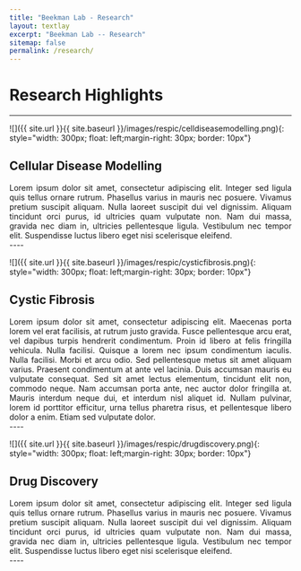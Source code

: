 ```yaml
---
title: "Beekman Lab - Research"
layout: textlay
excerpt: "Beekman Lab -- Research"
sitemap: false
permalink: /research/
---
```


# Research Highlights

---

![]({{ site.url }}{{ site.baseurl }}/images/respic/celldiseasemodelling.png){: style="width: 300px; float: left;margin-right: 30px; border: 10px"}

## Cellular Disease Modelling
<div style="text-align: justify">
Lorem ipsum dolor sit amet, consectetur adipiscing elit. Integer sed ligula quis tellus ornare rutrum. Phasellus varius in mauris nec posuere. Vivamus pretium suscipit aliquam. Nulla laoreet suscipit dui vel dignissim. Aliquam tincidunt orci purus, id ultricies quam vulputate non. Nam dui massa, gravida nec diam in, ultricies pellentesque ligula. Vestibulum nec tempor elit. Suspendisse luctus libero eget nisi scelerisque eleifend. 
</div>
---- 

![]({{ site.url }}{{ site.baseurl }}/images/respic/cysticfibrosis.png){: style="width: 300px; float: left;margin-right: 30px; border: 10px"}

## Cystic Fibrosis
<div style="text-align: justify">
Lorem ipsum dolor sit amet, consectetur adipiscing elit. Maecenas porta lorem vel erat facilisis, at rutrum justo gravida. Fusce pellentesque arcu erat, vel dapibus turpis hendrerit condimentum. Proin id libero at felis fringilla vehicula. Nulla facilisi. Quisque a lorem nec ipsum condimentum iaculis. Nulla facilisi. Morbi et arcu odio. Sed pellentesque metus sit amet aliquam varius. Praesent condimentum at ante vel lacinia. Duis accumsan mauris eu vulputate consequat. Sed sit amet lectus elementum, tincidunt elit non, commodo neque. Nam accumsan porta ante, nec auctor dolor fringilla at. Mauris interdum neque dui, et interdum nisl aliquet id. Nullam pulvinar, lorem id porttitor efficitur, urna tellus pharetra risus, et pellentesque libero dolor a enim. Etiam sed vulputate dolor.
</div>
---- 

![]({{ site.url }}{{ site.baseurl }}/images/respic/drugdiscovery.png){: style="width: 300px; float: left;margin-right: 30px; border: 10px"}

## Drug Discovery 
<div style="text-align: justify">
Lorem ipsum dolor sit amet, consectetur adipiscing elit. Integer sed ligula quis tellus ornare rutrum. Phasellus varius in mauris nec posuere. Vivamus pretium suscipit aliquam. Nulla laoreet suscipit dui vel dignissim. Aliquam tincidunt orci purus, id ultricies quam vulputate non. Nam dui massa, gravida nec diam in, ultricies pellentesque ligula. Vestibulum nec tempor elit. Suspendisse luctus libero eget nisi scelerisque eleifend. 
</div>
----


